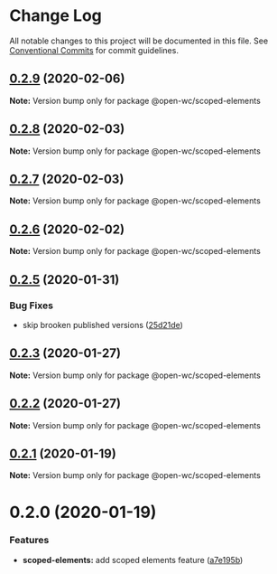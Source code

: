 # Change Log

All notable changes to this project will be documented in this file.
See [Conventional Commits](https://conventionalcommits.org) for commit guidelines.

## [0.2.9](https://github.com/open-wc/open-wc/compare/@open-wc/scoped-elements@0.2.8...@open-wc/scoped-elements@0.2.9) (2020-02-06)

**Note:** Version bump only for package @open-wc/scoped-elements





## [0.2.8](https://github.com/open-wc/open-wc/compare/@open-wc/scoped-elements@0.2.7...@open-wc/scoped-elements@0.2.8) (2020-02-03)

**Note:** Version bump only for package @open-wc/scoped-elements





## [0.2.7](https://github.com/open-wc/open-wc/compare/@open-wc/scoped-elements@0.2.6...@open-wc/scoped-elements@0.2.7) (2020-02-03)

**Note:** Version bump only for package @open-wc/scoped-elements





## [0.2.6](https://github.com/open-wc/open-wc/compare/@open-wc/scoped-elements@0.2.5...@open-wc/scoped-elements@0.2.6) (2020-02-02)

**Note:** Version bump only for package @open-wc/scoped-elements





## [0.2.5](https://github.com/open-wc/open-wc/compare/@open-wc/scoped-elements@0.2.3...@open-wc/scoped-elements@0.2.5) (2020-01-31)


### Bug Fixes

* skip brooken published versions ([25d21de](https://github.com/open-wc/open-wc/commit/25d21def522f22f98fc8c71b4c055617089c0e23))





## [0.2.3](https://github.com/open-wc/open-wc/compare/@open-wc/scoped-elements@0.2.2...@open-wc/scoped-elements@0.2.3) (2020-01-27)

**Note:** Version bump only for package @open-wc/scoped-elements





## [0.2.2](https://github.com/open-wc/open-wc/compare/@open-wc/scoped-elements@0.2.1...@open-wc/scoped-elements@0.2.2) (2020-01-27)

**Note:** Version bump only for package @open-wc/scoped-elements





## [0.2.1](https://github.com/open-wc/open-wc/compare/@open-wc/scoped-elements@0.2.0...@open-wc/scoped-elements@0.2.1) (2020-01-19)

**Note:** Version bump only for package @open-wc/scoped-elements





# 0.2.0 (2020-01-19)


### Features

* **scoped-elements:** add scoped elements feature ([a7e195b](https://github.com/open-wc/open-wc/commit/a7e195b893deaed8041b2952f51a5229e33134a1))
